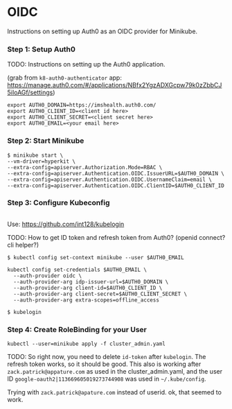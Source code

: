 # OIDC

Instructions on setting up Auth0 as an OIDC provider for Minikube.

### Step 1: Setup Auth0
TODO: Instructions on setting up the Auth0 application.

(grab from `k8-auth0-authenticator` app: https://manage.auth0.com/#/applications/NBfx2YgzADXGcpw79k0zZbbCJ5iIoAGf/settings)
```
export AUTH0_DOMAIN=https://imshealth.auth0.com/
export AUTH0_CLIENT_ID=<client id here>
export AUTH0_CLIENT_SECRET=<client secret here>
export AUTH0_EMAIL=<your email here>
```

### Step 2: Start Minikube
```console
$ minikube start \
--vm-driver=hyperkit \
--extra-config=apiserver.Authorization.Mode=RBAC \
--extra-config=apiserver.Authentication.OIDC.IssuerURL=$AUTH0_DOMAIN \
--extra-config=apiserver.Authentication.OIDC.UsernameClaim=email \
--extra-config=apiserver.Authentication.OIDC.ClientID=$AUTH0_CLIENT_ID
``` 

### Step 3: Configure Kubeconfig 

```
```
Use:  https://github.com/int128/kubelogin



TODO: How to get ID token and refresh token from Auth0? 
(openid connect? cli helper?)

```
$ kubectl config set-context minikube --user $AUTH0_EMAIL

kubectl config set-credentials $AUTH0_EMAIL \
  --auth-provider oidc \
  --auth-provider-arg idp-issuer-url=$AUTH0_DOMAIN \
  --auth-provider-arg client-id=$AUTH0_CLIENT_ID \
  --auth-provider-arg client-secret=$AUTH0_CLIENT_SECRET \
  --auth-provider-arg extra-scopes=offline_access

$ kubelogin
```

### Step 4: Create RoleBinding for your User
```
kubectl --user=minikube apply -f cluster_admin.yaml 
```

TODO:
So right now, you need to delete `id-token` after `kubelogin`. 
The refresh token works, so it should be good. 
This also is working after `zack.patrick@appature.com` as used in the cluster_admin.yaml,
and the user ID   `google-oauth2|113669605019273744908` was used in `~/.kube/config`.

Trying with `zack.patrick@apature.com` instead of userid.
ok, that seemed to work.  
